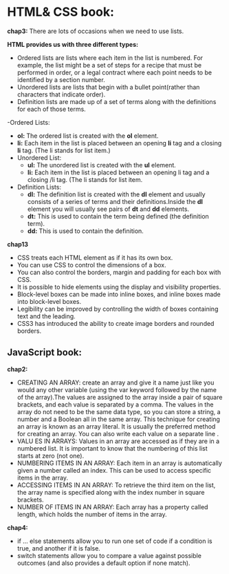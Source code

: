 # HTML& CSS book:

**chap3:**
There are lots of occasions when we need to use lists.

**HTML provides us with three different types:**
- Ordered lists are lists where each item in the list is numbered. For example, 
  the list might be a set of steps for a recipe that must be performed in order, or a legal contract 
  where each point needs to be identified by a section number.
- Unordered lists are lists that begin with a bullet point(rather than characters that indicate order).
- Definition lists are made up of a set of terms along with the definitions for each of those terms.

-Ordered Lists:
 - **ol:** The ordered list is created with the **ol** element.
 - **li:** Each item in the list is placed between an opening **li** tag 
   and a closing **li** tag. (The li stands for list item.)
- Unordered List:
  - **ul:** The unordered list is created with the **ul** element.
  - **li:** Each item in the list is placed between an opening li tag and a closing /li tag. 
    (The li stands for list item.
- Definition Lists:
  - **dl:** The definition list is created with the **dl** element and usually 
    consists of a series of terms and their definitions.Inside the **dl** element you will 
    usually see pairs of **dt** and **dd** elements.
  - **dt:** This is used to contain the term being defined (the definition term).
  - **dd:** This is used to contain the definition.

**chap13**
- CSS treats each HTML element as if it has its own box. 
- You can use CSS to control the dimensions of a box.
- You can also control the borders, margin and padding for each box with CSS.
- It is possible to hide elements using the display and visibility properties.
- Block-level boxes can be made into inline boxes, and inline boxes made into block-level boxes.
- Legibility can be improved by controlling the width of boxes containing text and the leading.
- CSS3 has introduced the ability to create image borders and rounded borders.
## JavaScript book:
**chap2:**
- CREATING AN ARRAY:
  create an array and give it a name just like you would any other variable (using the var 
  keyword followed by the name of the array).The values are assigned to the array inside a pair 
  of square brackets, and each value is separated by a comma. The values in the array do not need to 
  be the same data type, so you can store a string, a number and a Boolean all in the same array.
  This technique for creating an array is known as an array literal. It is usually the preferred method for creating an array. 
  You can also write each value on a separate line .
- VALU ES IN ARRAYS: Values in an array are accessed as if they are in 
  a numbered list. It is important to know that the numbering of this list starts at zero (not one).
- NUMBERING ITEMS IN AN ARRAY: Each item in an array is automatically given a number called an index. This can be used 
  to access specific items in the array.
- ACCESSING ITEMS IN AN ARRAY: To retrieve the third item on the list, the array name is specified 
  along with the index number in square brackets. 
- NUMBER OF ITEMS IN AN ARRAY: Each array has a property called length, which holds the number 
  of items in the array.

**chap4:**
- if ... else statements allow you to run one set of code if a condition is true,
  and another if it is false. 
- switch statements allow you to compare a value against possible outcomes (and also provides a default 
  option if none match). 